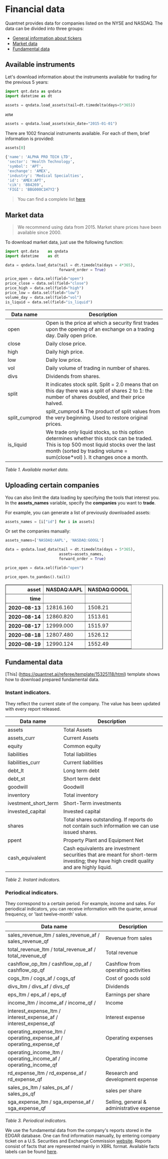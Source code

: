 # Financial data

Quantnet provides data for companies listed on the NYSE and NASDAQ. The data can be divided into three groups:
- [General information about tickers](https://quantnet.ai/documentation/ru/user_guide/data.html#id2)
- [Market data](https://quantnet.ai/documentation/ru/user_guide/data.html#id3)
- [Fundamental data](https://quantnet.ai/documentation/ru/user_guide/data.html#id4)

## Available instruments
Let's download information about the instruments available for trading for the previous 5 years:

```python
import qnt.data as qndata 
import datetime as dt

assets = qndata.load_assets(tail=dt.timedelta(days=5*365))
```
или
```python
assets = qndata.load_assets(min_date="2015-01-01")
```

There are 1002 financial instruments available. For each of them, brief information is provided:

```python
assets[0]
```
```python
{'name': 'ALPHA PRO TECH LTD',
 'sector': 'Health Technology',
 'symbol': 'APT',
 'exchange': 'AMEX',
 'industry': 'Medical Specialties',
 'id': 'AMEX:APT',
 'cik': '884269',
 'FIGI': 'BBG000C1H7Y2'}
```

> You can find a complete list [here](https://quantnet.ai/documentation/ru/user_guide/functional_data_market_full_list.html)


## Market data

> We recommend using data from 2015. Market share prices have been available since 2000.

To download market data, just use the following function:

```python
import qnt.data    as qndata
import datetime    as dt

data = qndata.load_data(tail = dt.timedelta(days = 4*365),
                        forward_order = True)

price_open = data.sel(field="open")
price_close = data.sel(field="close")
price_high = data.sel(field="high")
price_low = data.sel(field="low")
volume_day = data.sel(field="vol")
is_liquid = data.sel(field="is_liquid")
```

| Data name | Description |
| ------------------ | -------- |
| open               | Open is the price at which a security first trades upon the opening of an exchange on a trading day. Daily open price. |
| close              | Daily close price. |
| high               | Daily high price. |
| low                | Daily low price. |
| vol                | Daily volume of trading in number of shares.|
| divs               | Dividends from shares. |
| split              | It indicates stock split. Split = 2.0 means that on this day there was a split of shares 2 to 1: the number of shares doubled, and their price halved. |
| split\_cumprod     | split\_cumprod  & The product of split values from the very beginning. Used to restore original prices. |
| is\_liquid         | We trade only liquid stocks, so this option determines whether this stock can be traded. This is top 500 most liquid stocks over the last month (sorted by trading volume = sum(close*vol) ). It changes once a month. |

_Table 1. Available market data._

**Uploading certain companies**
-------------------

You can also limit the data loading by specifying the tools that interest you. In the **assets_names** variable, specify the **companies** you want to **trade**.

For example, you can generate a list of previously downloaded assets:
```python
assets_names = [i["id"] for i in assets]
```
Or set the companies manually:

```python
assets_names=['NASDAQ:AAPL', 'NASDAQ:GOOGL']

data = qndata.load_data(tail = dt.timedelta(days = 5*365),
                        assets=assets_names,
                        forward_order = True)

price_open = data.sel(field="open")   
```

```python
price_open.to_pandas().tail()
```
<div>
<style scoped>
    .dataframe tbody tr th:only-of-type {
        vertical-align: middle;
    }

    .dataframe tbody tr th {
        vertical-align: top;
    }

    .dataframe thead th {
        text-align: right;
    }
</style>
<table border="1" class="dataframe">
  <thead>
    <tr style="text-align: right;">
      <th>asset</th>
      <th>NASDAQ:AAPL</th>
      <th>NASDAQ:GOOGL</th>
    </tr>
    <tr>
      <th>time</th>
      <th></th>
      <th></th>
    </tr>
  </thead>
  <tbody>
    <tr>
      <th>2020-08-13</th>
      <td>12816.160</td>
      <td>1508.21</td>
    </tr>
    <tr>
      <th>2020-08-14</th>
      <td>12860.820</td>
      <td>1513.61</td>
    </tr>
    <tr>
      <th>2020-08-17</th>
      <td>12999.000</td>
      <td>1515.97</td>
    </tr>
    <tr>
      <th>2020-08-18</th>
      <td>12807.480</td>
      <td>1526.12</td>
    </tr>
    <tr>
      <th>2020-08-19</th>
      <td>12990.124</td>
      <td>1552.49</td>
    </tr>
  </tbody>
</table>
</div>


## Fundamental data

[This] (https://quantnet.ai/referee/template/15325118/html) template shows how to download prepared fundamental data.

### Instant indicators.

They reflect the current state of the company. The value has been updated with
every report released.

| Data name   | Description                                                                                                                                                       |
| ---------------------- | --------------------------------------------------------------------------------------------------------------------------------------------------------------- |
| assets                 | Total Assets                                                                                                                                                    |
| assets\_curr           | Current Assets                                                                                                                                                  |
| equity                 | Common equity                                                                                                                                                   |
| liabilities            | Total liabilities                                                                                                                                               |
| liabilities\_curr      | Current liabilities                                                                                                                                             |
| debt\_lt               | Long term debt                                                                                                                                                  |
| debt\_st               | Short term debt                                                                                                                                                 |
| goodwill               | Goodwill                                                                                                                                                        |
| inventory              | Total inventory                                                                                                                                                 |
| ivestment\_short\_term | Short-Term investments                                                                                                                                          |
| invested\_capital      | Invested capital                                                                                                                                                |
| shares                 | Total shares outstanding. If reports do not contain such information we can use issued shares.|
| ppent                  | Property Plant and Equipment Net                                                                                                                                |
| cash\_equivalent       | Cash equivalents are investment securities that are meant for short-term investing; they have high credit quality and are highly liquid. |

_Table 2. Instant indicators._

### Periodical indicators.

They correspond to a certain period. For example, income and sales. For periodical indicators, you can receive information with the quarter, annual frequency, or 'last twelve-month' value.

|   Data name  | Description                                |
| ------------------- | ----------------------------------------- |
| sales\_revenue\_ltm / sales\_revenue\_af / sales\_revenue\_qf     | Revenue from sales |
| total\_revenue\_ltm / total\_revenue\_af / total\_revenue\_qf     | Total revenue |
| cashflow\_op\_ltm / cashflow\_op\_af / cashflow\_op\_qf    | Cashflow from operating activities |
| cogs\_ltm / cogs\_af / cogs\_qf | Cost of goods sold |
| divs\_ltm / divs\_af / divs\_qf | Dividends |
| eps\_ltm / eps\_af / eps\_qf | Earnings per share |
| income\_ltm / income\_af / income\_qf /  | Income |
| interest\_expense\_ltm / interest\_expense\_af / interest\_expense\_qf | Interest expense |
| operating\_expense\_ltm / operating\_expense\_af / operating\_expense\_qf | Operating expenses |
| operating\_income\_ltm / operating\_income\_af / operating\_income\_qf | Operating income |
| rd\_expense\_ltm / rd\_expense\_af / rd\_expense\_qf | Research and development expense |
| sales\_ps\_ltm / sales\_ps\_af / sales\_ps\_qf | sales per share |
| sga\_expense\_ltm / sga\_expense\_af / sga\_expense\_qf   | Selling, general & administrative expense |

_Table 3. Periodical indicators._

We use the fundamental data from the company's reports stored in the EDGAR database. One can find information manually, by entering company ticket on a U.S. Securities and Exchange Commission [website](https://www.sec.gov/edgar/searchedgar/companysearch.htm). Reports consist of facts that are represented mainly in XBRL format. Available facts labels can be found [here](http://xbrlview.fasb.org/yeti).

